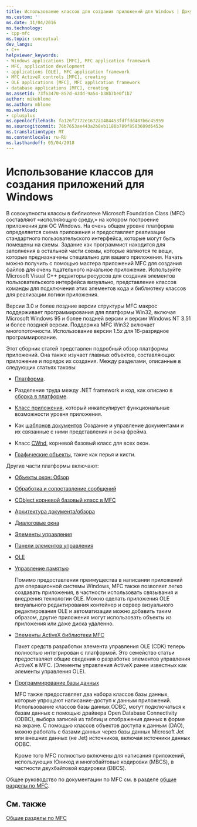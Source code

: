 ```yaml
---
title: Использование классов для создания приложений для Windows | Документы Microsoft
ms.custom: ''
ms.date: 11/04/2016
ms.technology:
- cpp-mfc
ms.topic: conceptual
dev_langs:
- C++
helpviewer_keywords:
- Windows applications [MFC], MFC application framework
- MFC, application development
- applications [OLE], MFC application framework
- MFC ActiveX controls [MFC], creating
- OLE applications [MFC], MFC application framework
- database applications [MFC], creating
ms.assetid: 73f63470-857d-43dd-9a54-b38b7be0f1b7
author: mikeblome
ms.author: mblome
ms.workload:
- cplusplus
ms.openlocfilehash: fa126f2772e1672a1484453fdffdd487b6c45959
ms.sourcegitcommit: 76b7653ae443a2b8eb1186b789f8503609d6453e
ms.translationtype: MT
ms.contentlocale: ru-RU
ms.lasthandoff: 05/04/2018
---
```

# <a name="using-the-classes-to-write-applications-for-windows"></a>Использование классов для создания приложений для Windows
В совокупности классы в библиотеке Microsoft Foundation Class (MFC) составляют «исполняющую среду,» на котором построение приложения для ОС Windows. На очень общем уровне платформа определяется схема приложения и предоставляет реализации стандартного пользовательского интерфейса, которые могут быть помещены на схемы. Задание как программист находится для заполнения в остальной части схемы, которые являются те вещи, которые предназначены специально для вашего приложения. Начать можно получить с помощью мастера приложений MFC для создания файлов для очень тщательного начальное приложение. Используйте Microsoft Visual C++ редакторы ресурсов для создания элементов пользовательского интерфейса визуально, представление классов команды для подключения этих элементов кода и библиотеку классов для реализации логики приложения.  
  
 Версии 3.0 и более поздние версии структуры MFC макрос поддерживает программирования для платформы Win32, включая Microsoft Windows 95 и более поздней версии и версии Windows NT 3.51 и более поздней версии. Поддержка MFC Win32 включает многопоточности. Использование версии 1.5*x* для 16-разрядное программирование.  
  
 Этот сборник статей представлен подробный обзор платформы приложений. Она также изучает главных объектов, составляющих приложение и порядок их создания. Между разделами, описанные в следующих статьях таковы:  
  
-   [Платформа](../mfc/framework-mfc.md).  
  
-   Разделение труда между .NET framework и код, как описано в [сборка в платформе](../mfc/building-on-the-framework.md).  
  
-   [Класс приложения](../mfc/cwinapp-the-application-class.md), который инкапсулирует функциональные возможности уровня приложения.  
  
-   Как [шаблонов документов](../mfc/document-templates-and-the-document-view-creation-process.md) Создание и управление документами и их связанные с ними представления и окна фрейма.  
  
-   Класс [CWnd](../mfc/window-objects.md), корневой базовый класс для всех окон.  
  
-   [Графические объекты](../mfc/graphic-objects.md), такие как перья и кисти.  
  
 Другие части платформы включают:  
  
-   [Объекты окон: Обзор](../mfc/window-objects.md)  
  
-   [Обработка и сопоставление сообщений](../mfc/message-handling-and-mapping.md)  
  
-   [CObject корневой базовый класс в MFC](../mfc/using-cobject.md)  
  
-   [Архитектура документа/обзора](../mfc/document-view-architecture.md)  
  
-   [Диалоговые окна](../mfc/dialog-boxes.md)  
  
-   [Элементы управления](../mfc/controls-mfc.md)  
  
-   [Панели элементов управления](../mfc/control-bars.md)  
  
-   [OLE](../mfc/ole-in-mfc.md)  
  
-   [Управление памятью](../mfc/memory-management.md)  
  
     Помимо предоставления преимущества в написании приложений для операционной системы Windows, MFC также позволяет легко создавать приложения, в частности использовать связывания и внедрения технологии OLE. Можно сделать приложения OLE визуального редактирования контейнер и сервер визуального редактирования OLE и автоматизации можно добавить таким образом, другие приложения могут использовать объекты из приложения или даже диска удаленно.  
  
-   [Элементы ActiveX библиотеки MFC](../mfc/mfc-activex-controls.md)  
  
     Пакет средств разработки элемента управления OLE (CDK) теперь полностью интегрирован с платформой. Это семейство статьи предоставляет общие сведения о разработке элементов управления ActiveX в MFC. (Элементы управления ActiveX ранее известных как элементы управления OLE).  
  
-   [Программирование базы данных](../data/data-access-programming-mfc-atl.md)  
  
     MFC также предоставляет два набора классов базы данных, которые упрощают написание-доступ к данным приложений. Использование классов базы данных ODBC, могут подключаться к базам данных с помощью драйвера Open Database Connectivity (ODBC), выбора записей из таблиц и отображения данных в форме на экране. С помощью классов объектов доступа к данным (DAO), можно работать с базами данных через базы данных Microsoft Jet или внешних данных (не Jet) источников, включая источники данных ODBC.  
  
     Кроме того MFC полностью включены для написания приложений, использующих Юникод и многобайтовые кодировки (MBCS), в частности двухбайтовой кодировки (DBCS).  
  
 Общее руководство по документации по MFC см. в разделе [общие разделы по MFC](../mfc/general-mfc-topics.md).  
  
## <a name="see-also"></a>См. также  
 [Общие разделы по MFC](../mfc/general-mfc-topics.md)

